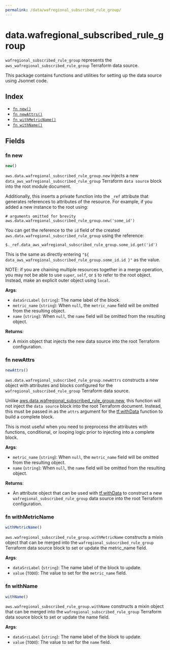```yaml
---
permalink: /data/wafregional_subscribed_rule_group/
---
```


# data.wafregional_subscribed_rule_group

`wafregional_subscribed_rule_group` represents the `aws_wafregional_subscribed_rule_group` Terraform data source.



This package contains functions and utilities for setting up the data source using Jsonnet code.


## Index

* [`fn new()`](#fn-new)
* [`fn newAttrs()`](#fn-newattrs)
* [`fn withMetricName()`](#fn-withmetricname)
* [`fn withName()`](#fn-withname)

## Fields

### fn new

```ts
new()
```


`aws.data.wafregional_subscribed_rule_group.new` injects a new `data_aws_wafregional_subscribed_rule_group` Terraform `data source`
block into the root module document.

Additionally, this inserts a private function into the `_ref` attribute that generates references to attributes of the
resource. For example, if you added a new instance to the root using:

    # arguments omitted for brevity
    aws.data.wafregional_subscribed_rule_group.new('some_id')

You can get the reference to the `id` field of the created `aws.data.wafregional_subscribed_rule_group` using the reference:

    $._ref.data_aws_wafregional_subscribed_rule_group.some_id.get('id')

This is the same as directly entering `"${ data_aws_wafregional_subscribed_rule_group.some_id.id }"` as the value.

NOTE: if you are chaining multiple resources together in a merge operation, you may not be able to use `super`, `self`,
or `$` to refer to the root object. Instead, make an explicit outer object using `local`.

**Args**:
  - `dataSrcLabel` (`string`): The name label of the block.
  - `metric_name` (`string`):  When `null`, the `metric_name` field will be omitted from the resulting object.
  - `name` (`string`):  When `null`, the `name` field will be omitted from the resulting object.

**Returns**:
- A mixin object that injects the new data source into the root Terraform configuration.


### fn newAttrs

```ts
newAttrs()
```


`aws.data.wafregional_subscribed_rule_group.newAttrs` constructs a new object with attributes and blocks configured for the `wafregional_subscribed_rule_group`
Terraform data source.

Unlike [aws.data.wafregional_subscribed_rule_group.new](#fn-wafregionalsubscribedrulegroupnew), this function will not inject the `data source`
block into the root Terraform document. Instead, this must be passed in as the `attrs` argument for the
[tf.withData](https://github.com/tf-libsonnet/core/tree/main/docs#fn-withdata) function to build a complete block.

This is most useful when you need to preprocess the attributes with functions, conditional, or looping logic prior to
injecting into a complete block.

**Args**:
  - `metric_name` (`string`):  When `null`, the `metric_name` field will be omitted from the resulting object.
  - `name` (`string`):  When `null`, the `name` field will be omitted from the resulting object.

**Returns**:
  - An attribute object that can be used with [tf.withData](https://github.com/tf-libsonnet/core/tree/main/docs#fn-withdata) to construct a new `wafregional_subscribed_rule_group` data source into the root Terraform configuration.


### fn withMetricName

```ts
withMetricName()
```

`aws.wafregional_subscribed_rule_group.withMetricName` constructs a mixin object that can be merged into the `wafregional_subscribed_rule_group`
Terraform data source block to set or update the metric_name field.



**Args**:
  - `dataSrcLabel` (`string`): The name label of the block to update.
  - `value` (`TODO`): The value to set for the `metric_name` field.


### fn withName

```ts
withName()
```

`aws.wafregional_subscribed_rule_group.withName` constructs a mixin object that can be merged into the `wafregional_subscribed_rule_group`
Terraform data source block to set or update the name field.



**Args**:
  - `dataSrcLabel` (`string`): The name label of the block to update.
  - `value` (`TODO`): The value to set for the `name` field.
